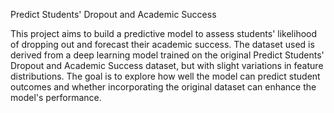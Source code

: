 Predict Students' Dropout and Academic Success


This project aims to build a predictive model to assess students' likelihood of dropping out and forecast their academic success. The dataset used is derived from a deep learning model trained on the original Predict Students' Dropout and Academic Success dataset, but with slight variations in feature distributions. The goal is to explore how well the model can predict student outcomes and whether incorporating the original dataset can enhance the model's performance.
